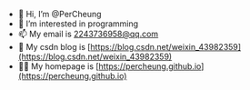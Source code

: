 - 👋 Hi, I’m @PerCheung
- 👀 I’m interested in programming
- 📫 My email is 2243736958@qq.com
- 🔗 My csdn blog is [https://blog.csdn.net/weixin_43982359](https://blog.csdn.net/weixin_43982359)
- 🤟🏻 My homepage is [https://percheung.github.io](https://percheung.github.io)

<!---
PerCheung/PerCheung is a ✨ special ✨ repository because its `README.md` (this file) appears on your GitHub profile.
You can click the Preview link to take a look at your changes.
--->
